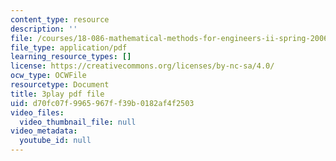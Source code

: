 ```yaml
---
content_type: resource
description: ''
file: /courses/18-086-mathematical-methods-for-engineers-ii-spring-2006/d70fc07f9965967ff39b0182af4f2503_NpTzMWTYbM8.pdf
file_type: application/pdf
learning_resource_types: []
license: https://creativecommons.org/licenses/by-nc-sa/4.0/
ocw_type: OCWFile
resourcetype: Document
title: 3play pdf file
uid: d70fc07f-9965-967f-f39b-0182af4f2503
video_files:
  video_thumbnail_file: null
video_metadata:
  youtube_id: null
---
```

